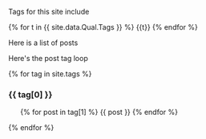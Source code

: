 Tags for this site include 

{% for t in {{ site.data.Qual.Tags }} %}
{{t}}
{% endfor %}

Here is a list of posts


Here's the post tag loop

{% for tag in site.tags %}
  <h3>{{ tag[0] }}</h3>
  <ul>
    {% for post in tag[1] %} 
  {{ post }}
    {% endfor %}
  </ul>
{% endfor %}

